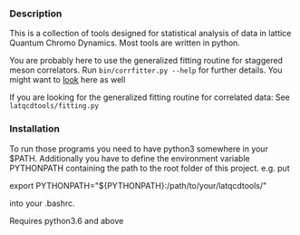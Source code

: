 ### Description

This is a collection of tools designed for statistical analysis of data in lattice Quantum Chromo Dynamics.
Most tools are written in python.

You are probably here to use the generalized fitting routine for staggered meson correlators.
Run `bin/corrfitter.py --help` for further details.
You might want to [look](https://pub.uni-bielefeld.de/download/2936264/2936265/thesis_sandmeyer.pdf) here as well

If you are looking for the generalized fitting routine for correlated data: See `latqcdtools/fitting.py`

### Installation
To run those programs you need to have python3 somewhere in your $PATH.
Additionally you have to define the environment variable PYTHONPATH containing the path
to the root folder of this project.
e.g. put

export PYTHONPATH="${PYTHONPATH}:/path/to/your/latqcdtools/"

into your .bashrc.

Requires python3.6 and above
  
